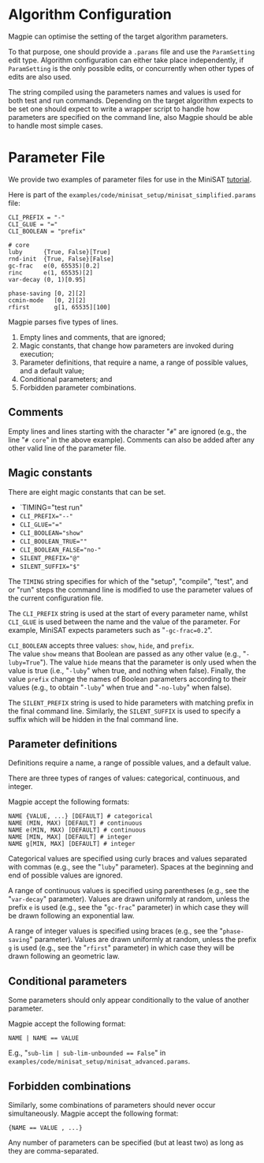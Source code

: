 # Algorithm Configuration

Magpie can optimise the setting of the target algorithm parameters.

To that purpose, one should provide a `.params` file and use the `ParamSetting` edit type.
Algorithm configuration can either take place independently, if `ParamSetting` is the only possible edits, or concurrently when other types of edits are also used.

The string compiled using the parameters names and values is used for both test and run commands.
Depending on the target algorithm expects to be set one should expect to write a wrapper script to handle how parameters are specified on the command line, also Magpie should be able to handle most simple cases.


# Parameter File

We provide two examples of parameter files for use in the MiniSAT [tutorial](tutorial.md).

Here is part of the `examples/code/minisat_setup/minisat_simplified.params` file:

    CLI_PREFIX = "-"
    CLI_GLUE = "="
    CLI_BOOLEAN = "prefix"

    # core
    luby      {True, False}[True]
    rnd-init  {True, False}[False]
    gc-frac   e(0, 65535)[0.2]
    rinc      e(1, 65535)[2]
    var-decay (0, 1)[0.95]

    phase-saving [0, 2][2]
    ccmin-mode   [0, 2][2]
    rfirst       g[1, 65535][100]


Magpie parses five types of lines.

1. Empty lines and comments, that are ignored;
2. Magic constants, that change how parameters are invoked during execution;
3. Parameter definitions, that require a name, a range of possible values, and a default value;
4. Conditional parameters; and
5. Forbidden parameter combinations.

## Comments

Empty lines and lines starting with the character "`#`" are ignored (e.g., the line "`# core`" in the above example).
Comments can also be added after any other valid line of the parameter file.

## Magic constants

There are eight magic constants that can be set.

- `TIMING="test run"
- `CLI_PREFIX="--"`
- `CLI_GLUE="="`
- `CLI_BOOLEAN="show"`
- `CLI_BOOLEAN_TRUE=""`
- `CLI_BOOLEAN_FALSE="no-"`
- `SILENT_PREFIX="@"`
- `SILENT_SUFFIX="$"`

The `TIMING` string specifies for which of the "setup", "compile", "test", and or "run" steps the command line is modified to use the parameter values of the current configuration file.

The `CLI_PREFIX` string is used at the start of every parameter name, whilst `CLI_GLUE` is used between the name and the value of the parameter.
For example, MiniSAT expects parameters such as "`-gc-frac=0.2`".

`CLI_BOOLEAN` accepts three values: `show`, `hide`, and `prefix`.  
The value `show` means that Boolean are passed as any other value (e.g., "`-luby=True`").
The value `hide` means that the parameter is only used when the value is true (i.e., "`-luby`" when true, and nothing when false).
Finally, the value `prefix` change the names of Boolean parameters according to their values (e.g., to obtain "`-luby`" when true and "`-no-luby`" when false).

The `SILENT_PREFIX` string is used to hide parameters with matching prefix in the final command line.
Similarly, the `SILENT_SUFFIX` is used to specify a suffix which will be hidden in the fnal command line.

## Parameter definitions

Definitions require a name, a range of possible values, and a default value.

There are three types of ranges of values: categorical, continuous, and integer.

Magpie accept the following formats:

    NAME {VALUE, ...} [DEFAULT] # categorical
    NAME (MIN, MAX) [DEFAULT] # continuous
    NAME e(MIN, MAX) [DEFAULT] # continuous
    NAME [MIN, MAX] [DEFAULT] # integer
    NAME g[MIN, MAX] [DEFAULT] # integer


Categorical values are specified using curly braces and values separated with commas (e.g., see the "`luby`" parameter).
Spaces at the beginning and end of possible values are ignored.

A range of continuous values is specified using parentheses (e.g., see the "`var-decay`" parameter).
Values are drawn uniformly at random, unless the prefix `e` is used (e.g., see the "`gc-frac`" parameter) in which case they will be drawn following an exponential law.

A range of integer values is specified using braces (e.g., see the "`phase-saving`" parameter).
Values are drawn uniformly at random, unless the prefix `g` is used (e.g., see the "`rfirst`" parameter) in which case they will be drawn following an geometric law.

## Conditional parameters

Some parameters should only appear conditionally to the value of another parameter.

Magpie accept the following format:

    NAME | NAME == VALUE

E.g., "`sub-lim | sub-lim-unbounded == False`" in `examples/code/minisat_setup/minisat_advanced.params`.

## Forbidden combinations

Similarly, some combinations of parameters should never occur simultaneously.
Magpie accept the following format:

    {NAME == VALUE , ...}

Any number of parameters can be specified (but at least two) as long as they are comma-separated.

